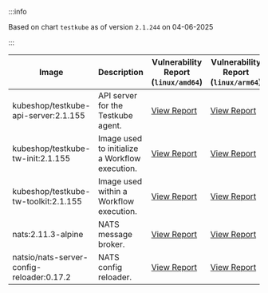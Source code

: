 :::info

Based on chart `testkube` as of version `2.1.244` on 04-06-2025

:::

| Image | Description | Vulnerability Report (`linux/amd64`) | Vulnerability Report (`linux/arm64`) | Docker Image |
|-------|-------------|----------------------------------------|----------------------------------------|--------------|
| kubeshop/testkube-api-server:2.1.155 | API server for the Testkube agent. | [View Report](./testkube-api-server-2.1.155_linux_amd64.md) | [View Report](./testkube-api-server-2.1.155_linux_arm64.md) | [View Image](https://hub.docker.com/layers/kubeshop/testkube-api-server/2.1.155/images/sha256-47964fbebfa38289af6254baae3febc4dde52399c7b7c0c05c16e0e75fb9975f?context=explore) |
| kubeshop/testkube-tw-init:2.1.155 | Image used to initialize a Workflow execution. | [View Report](./testkube-tw-init-2.1.155_linux_amd64.md) | [View Report](./testkube-tw-init-2.1.155_linux_arm64.md) | [View Image](https://hub.docker.com/layers/kubeshop/testkube-tw-init/2.1.155/images/sha256-9fa4941e31f15534f250a3524d0cc7d0d5ada569cb588f25aee28e5f55279e71?context=explore) |
| kubeshop/testkube-tw-toolkit:2.1.155 | Image used within a Workflow execution. | [View Report](./testkube-tw-toolkit-2.1.155_linux_amd64.md) | [View Report](./testkube-tw-toolkit-2.1.155_linux_arm64.md) | [View Image](https://hub.docker.com/layers/kubeshop/testkube-tw-toolkit/2.1.155/images/sha256-514dbf3c49f00ff609bc0731d74c90d86d2ecdee9fcb36f14996431a2b09cfd1?context=explore) |
| nats:2.11.3-alpine | NATS message broker. | [View Report](./nats-2.11.3-alpine_linux_amd64.md) | [View Report](./nats-2.11.3-alpine_linux_arm64.md) | [View Image](https://hub.docker.com/layers/library/nats/2.11.3-alpine/images/sha256-f6be324fcee27f2a91178d74f77bb4ba3e5a9d2e72ba7d6871f45d14aadca40a?context=explore) |
| natsio/nats-server-config-reloader:0.17.2 | NATS config reloader. | [View Report](./nats-server-config-reloader-0.17.2_linux_amd64.md) | [View Report](./nats-server-config-reloader-0.17.2_linux_arm64.md) | [View Image](https://hub.docker.com/layers/natsio/nats-server-config-reloader/0.17.2/images/sha256-65f3b70ec5a100743844cc8b73989f12ea9ba360fdd23069b20bdbd2654d9b94?context=explore) |
